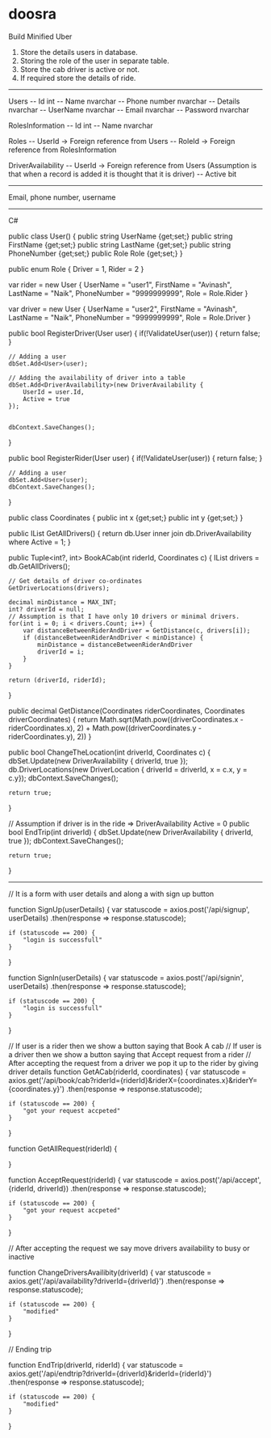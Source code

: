 # doosra
Build Minified Uber

1. Store the details users  in database.
2. Storing the role of the user in separate table.
3. Store the cab driver is active or not.
4. If required store the details of ride.

----------------------------------------------------

Users
-- Id int
-- Name nvarchar
-- Phone number nvarchar
-- Details nvarchar
-- UserName nvarchar
-- Email nvarchar
-- Password nvarchar

RolesInformation
-- Id int
-- Name nvarchar

Roles
-- UserId -> Foreign reference from Users
-- RoleId -> Foreign reference from RolesInformation

DriverAvailability
-- UserId -> Foreign reference from Users (Assumption is that when a record is added it is thought that it is driver)
-- Active bit

------------------------------------------------------

Email, phone number, username

------------------------------------------------------

C#

public class User() {
    public string UserName {get;set;}
    public string FirstName {get;set;}
    public string LastName {get;set;}
    public string PhoneNumber {get;set;}
    public Role Role {get;set;}
}

public enum Role {
    Driver = 1,
    Rider = 2
}

var rider = new User {
    UserName = "user1",
    FirstName = "Avinash",
    LastName = "Naik",
    PhoneNumber = "9999999999",
    Role = Role.Rider
}

var driver = new User {
    UserName = "user2",
    FirstName = "Avinash",
    LastName = "Naik",
    PhoneNumber = "9999999999",
    Role = Role.Driver
}

public bool RegisterDriver(User user) {
    if(!ValidateUser(user)) {
        return false;
    }
    
    // Adding a user
    dbSet.Add<User>(user);
    
    // Adding the availability of driver into a table
    dbSet.Add<DriverAvailability>(new DriverAvailability {
        UserId = user.Id,
        Active = true
    });
    
    
    dbContext.SaveChanges();
}

public bool RegisterRider(User user) {
    if(!ValidateUser(user)) {
        return false;
    }
    
    // Adding a user
    dbSet.Add<User>(user);
    dbContext.SaveChanges();
}

public class Coordinates {
    public int x {get;set;}
    public int y {get;set;}
}

public IList<User> GetAllDrivers() {
    return db.User inner join db.DriverAvailability where Active = 1;
}

public Tuple<int?, int> BookACab(int riderId, Coordinates c) {
    IList<User> drivers = db.GetAllDrivers();
    
    // Get details of driver co-ordinates
    GetDriverLocations(drivers);
    
    decimal minDistance = MAX_INT;
    int? driverId = null;
    // Assumption is that I have only 10 drivers or minimal drivers.
    for(int i = 0; i < drivers.Count; i++) {
        var distanceBetweenRiderAndDriver = GetDistance(c, drivers[i]);
        if (distanceBetweenRiderAndDriver < minDistance) {
            minDistance = distanceBetweenRiderAndDriver
            driverId = i;
        }
    }
    
    return (driverId, riderId);
}

public decimal GetDistance(Coordinates riderCoordinates, Coordinates driverCoordinates) {
    return Math.sqrt(Math.pow((driverCoordinates.x - riderCoordinates.x), 2) + Math.pow((driverCoordinates.y - riderCoordinates.y), 2))
}

public bool ChangeTheLocation(int driverId, Coordinates c) {
    dbSet.Update<DriverAvailability>(new DriverAvailability {
        driverId,
        true
    });
    db.DriverLocations(new DriverLocation { driverId = driverId, x = c.x, y = c.y});
    dbContext.SaveChanges();
    
    return true;
}

// Assumption if driver is in the ride => DriverAvailability Active = 0
public bool EndTrip(int driverId) {
    dbSet.Update<DriverAvailability>(new DriverAvailability {
        driverId,
        true
    });
    dbContext.SaveChanges();
    
    return true;
}


--------------------------------------------------------------------------------------------
// It is a form with user details and along a with sign up button

function SignUp(userDetails) {
    var statuscode = axios.post('/api/signup', userDetails)
                        .then(response => response.statuscode);
                        
    if (statuscode == 200) {
        "login is successfull"
    }
}

function SignIn(userDetails) {
    var statuscode = axios.post('/api/signin', userDetails)
                        .then(response => response.statuscode);
                        
    if (statuscode == 200) {
        "login is successfull"
    }
}

// If user is a rider then we show a button saying that Book A cab
// If user is a driver then we show a button saying that Accept request from a rider
// After accepting the request from a driver we pop it up to the rider by giving driver details
function GetACab(riderId, coordinates) {
    var statuscode = axios.get('/api/book/cab?riderId={riderId}&riderX={coordinates.x}&riderY={coordinates.y}')
                        .then(response => response.statuscode);
                        
    if (statuscode == 200) {
        "got your request accpeted"
    }
}


function GetAllRequest(riderId) {

}

function AcceptRequest(riderId) {
    var statuscode = axios.post('/api/accept', {riderId, driverId})
                        .then(response => response.statuscode);
                        
    if (statuscode == 200) {
        "got your request accpeted"
    }
}

// After accepting the request we say move drivers availability to busy or inactive

function ChangeDriversAvailibity(driverId) {
    var statuscode = axios.get('/api/availability?driverId={driverId}')
                        .then(response => response.statuscode);
                        
    if (statuscode == 200) {
        "modified"
    }
}

// Ending trip

function EndTrip(driverId, riderId) {
    var statuscode = axios.get('/api/endtrip?driverId={driverId}&riderId={riderId}')
                        .then(response => response.statuscode);
                        
    if (statuscode == 200) {
        "modified"
    }
}
